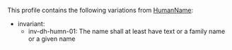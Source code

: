 This profile contains the following variations from [HumanName](http://hl7.org/fhir/stu3/datatypes.html#HumanName):
* invariant: 
    *   inv-dh-humn-01: The name shall at least have text or a family name or a given name